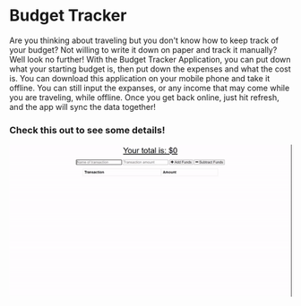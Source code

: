 # Budget Tracker
Are you thinking about traveling but you don't know how to keep track of your budget? Not willing to write it down on paper and track it manually? Well look no further! With the Budget Tracker Application, you can put down what your starting budget is, then put down the expenses and what the cost is. You can download this application on your mobile phone and take it offline. You can still input the expanses, or any income that may come while you are traveling, while offline. Once you get back online, just hit refresh, and the app will sync the data together!

### Check this out to see some details!

<img src="./images/budgetTrackerApp.gif" alt="Budget Tracker App" />
